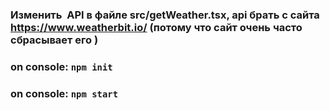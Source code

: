 ### Изменить  API в файле src/getWeather.tsx, api брать с сайта https://www.weatherbit.io/ (потому что сайт очень часто сбрасывает его )
### on console: `npm init`
### on console: `npm start`


